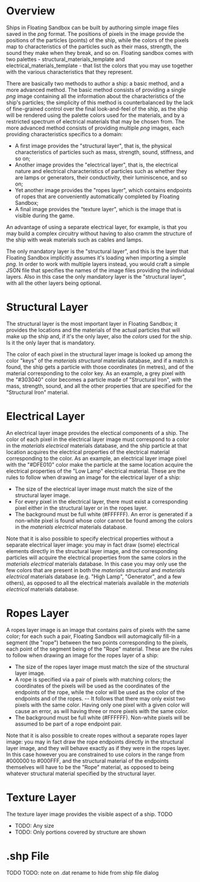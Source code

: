 # Overview
Ships in Floating Sandbox can be built by authoring simple image files saved in the _png_ format. The positions of pixels in the image provide
the positions of the particles (points) of the ship, while the colors of the pixels map to characteristics of the particles such as their mass, strength, 
the sound they make when they break, and so on. Floating sandbox comes with two palettes - structural_materials_template and 
electrical_materials_template - that list the colors that you may use together with the various characteristics that they represent.

There are basically two methods to author a ship: a basic method, and a more advanced method.
The basic method consists of providing a single _png_ image containing all the information about the characteristics of the ship's particles; the 
simplicity of this method is counterbalanced by the lack of fine-grained control over the final look-and-feel of the ship, as the ship
will be rendered using the palette colors used for the materials, and by a restricted spectrum of electrical materials that may be chosen from.
The more advanced method consists of providing multiple _png_ images, each providing characteristics specifics to a domain:
- A first image provides the "structural layer", that is, the physical characteristics of particles such as mass, strength, sound, stiffness, and so on;
- Another image provides the "electrical layer", that is, the electrical nature and electrical characteristics of particles such as whether
   they are lamps or generators, their conductivity, their luminiscence, and so on;
- Yet another image provides the "ropes layer", which contains endpoints of ropes that are conveniently automatically completed by Floating Sandbox;
- A final image provides the "texture layer", which is the image that is visible during the game.

An advantage of using a separate electrical layer, for example, is that you may build a complex circuitry without having to also cramm the structure 
of the ship with weak materials such as cables and lamps.

The only mandatory layer is the "structural layer", and this is the layer that Floating Sandbox implicitly assumes it's loading when importing 
a simple _png_. In order to work with multiple layers instead, you would craft a simple JSON file that specifies the names of the image files
providing the individual layers. Also in this case the only mandatory layer is the "structural layer", with all the other layers being optional.

# Structural Layer
The structural layer is the most important layer in Floating Sandbox; it provides the locations and the materials of the actual particles that will make up the ship and, if it's the only layer, also the _colors_ used for the ship. Is it the only layer that is mandatory.

The color of each pixel in the structural layer image is looked up among the color "keys" of the _materials structural_ materials database, and if a match is found, the ship gets a particle with those coordinates (in metres), and of the material corresponding to the color key. As an example, a grey pixel with the "#303040" color becomes a particle made of "Structural Iron", with the mass, strength, sound, and all the other properties that are  specified for the "Structural Iron" material.

# Electrical Layer
An electrical layer image provides the electical components of a ship. The color of each pixel in the electrical layer image must correspond to a color in the _materials electrical_ materials database, and the ship particle at that location acquires the electrical properties of the electrical material corresponding to the color. As an example, an electrical layer image pixel with the "#DFE010" color make the particle at the same location acquire the electrical properties of the "Low Lamp" electrical material.
These are the rules to follow when drawing an image for the electrical layer of a ship:
- The size of the electrical layer image must match the size of the structural layer image.
- For every pixel in the electrical layer, there must exist a corresponding pixel either in the structural layer or in the ropes layer.
- The background must be full white (#FFFFFF). An error is generated if a non-white pixel is found whose color cannot be found among the colors in the _materials electrical_ materials database.

Note that it is also possible to specify electrical properties without a separate electrical layer image: you may in fact draw (some) electrical elements directly in the structural layer image, and the corresponding particles will acquire the electrical properties from the same colors in the _materials electrical_ materials database. In this case you may only use the few colors that are present in both the _materials structural_ and _materials electrical_ materials database (e.g. "High Lamp", "Generator", and a few others), as opposed to all the electrical materials available in the _materials electrical_ materials database.

# Ropes Layer
A ropes layer image is an image that contains pairs of pixels with the same color; for each such a pair, Floating Sandbox will automagically fill-in 
a segment (the "rope") between the two points corresponding to the pixels, each point of the segment being of the "Rope" material.
These are the rules to follow when drawing an image for the ropes layer of a ship:
- The size of the ropes layer image must match the size of the structural layer image.
- A rope is specified via a pair of pixels with matching colors; the coordinates of the pixels will be used as the coordinates of the endpoints 
 of the rope, while the color will be used as the color of the endpoints and of the ropes.
-- It follows that there may only exist two pixels with the same color. Having only one pixel with a given color will cause an error, as will having
   three or more pixels with the same color.
- The background must be full white (#FFFFFF). Non-white pixels will be assumed to be part of a rope endpoint pair.

Note that it is also possible to create ropes without a separate ropes layer image: you may in fact draw the rope endpoints directly in the
structural layer image, and they will behave exactly as if they were in the ropes layer. In this case however you are constrained to use colors
in the range from #000000 to #000FFF, and the structural material of the endpoints themselves will have to be the "Rope" material, as opposed to
being whatever structural material specified by the structural layer.

# Texture Layer
The texture layer image provides the visible aspect of a ship. TODO
- TODO: Any size
- TODO: Only portions covered by structure are shown

# .shp File
TODO
TODO: note on .dat rename to hide from ship file dialog